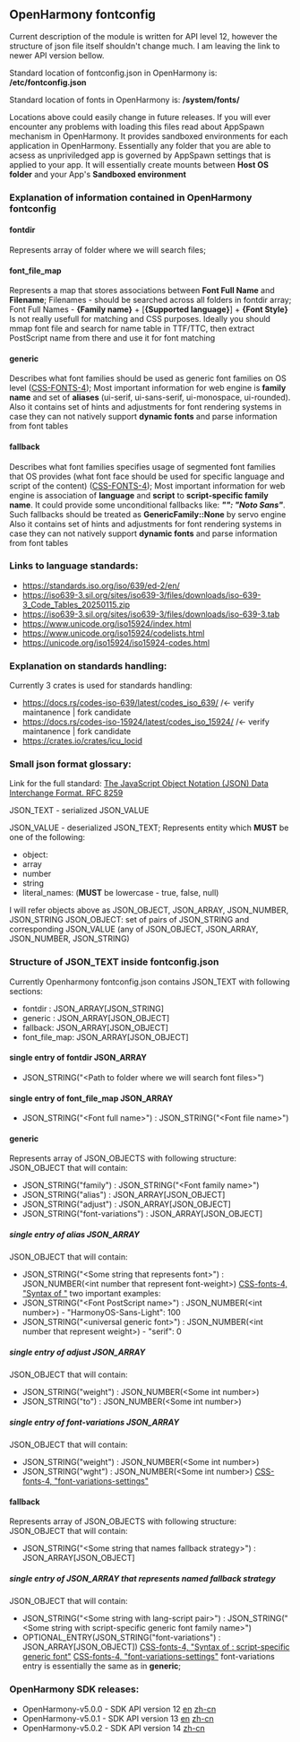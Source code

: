## OpenHarmony fontconfig

Current description of the module is written for API level 12, however the structure of json file itself shouldn't change much.
I am leaving the link to newer API version bellow.

Standard location of fontconfig.json in OpenHarmony is:
**/etc/fontconfig.json**

Standard location of fonts in OpenHarmony is:
**/system/fonts/**

Locations above could easily change in future releases. If you will ever encounter any problems with loading this files read about AppSpawn mechanism in OpenHarmony.
It provides sandboxed environments for each application in OpenHarmony. Essentially any folder that you are able to acsess as unpriviledged app is governed by AppSpawn settings that is applied to your app.
It will essentially create mounts between **Host OS folder** and your App's **Sandboxed environment**

### Explanation of information contained in OpenHarmony fontconfig

#### fontdir
Represents array of folder where we will search files;

#### font_file_map
Represents a map that stores associations between **Font Full Name** and **Filename**;
Filenames - should be searched across all folders in fontdir array;
Font Full Names - **{Family name}** + [**{Supported language}**] + **{Font Style}** Is not really usefull for matching and CSS purposes. Ideally you should mmap font file and search for name table in TTF/TTC, then extract PostScript name from there and use it for font matching

#### generic
Describes what font families should be used as generic font families on OS level ([CSS-FONTS-4](https://www.w3.org/TR/css-fonts-4/#generic-family-name-syntax));
Most important information for web engine is **family name** and set of **aliases** (ui-serif, ui-sans-serif, ui-monospace, ui-rounded).
Also it contains set of hints and adjustments for font rendering systems in case they can not natively support **dynamic fonts** and parse information from font tables

#### fallback
Describes what font families specifies usage of segmented font families that OS provides (what font face should be used for specific language and script of the content) ([CSS-FONTS-4](https://www.w3.org/TR/css-fonts-4/#generic-family-name-syntax));
Most important information for web engine is association of **language** and **script** to  **script-specific family name**.
It could provide some unconditional fallbacks like:
***"": "Noto Sans"***.
Such fallbacks should be treated as **GenericFamily::None** by servo engine
Also it contains set of hints and adjustments for font rendering systems in case they can not natively support **dynamic fonts** and parse information from font tables

### Links to language standards:
 - https://standards.iso.org/iso/639/ed-2/en/
 - https://iso639-3.sil.org/sites/iso639-3/files/downloads/iso-639-3_Code_Tables_20250115.zip
 - https://iso639-3.sil.org/sites/iso639-3/files/downloads/iso-639-3.tab
 - https://www.unicode.org/iso15924/index.html
 - https://www.unicode.org/iso15924/codelists.html
 - https://unicode.org/iso15924/iso15924-codes.html

### Explanation on standards handling:
Currently 3 crates is used for standards handling:
 - https://docs.rs/codes-iso-639/latest/codes_iso_639/ /<- verify maintanence | fork candidate
 - https://docs.rs/codes-iso-15924/latest/codes_iso_15924/ /<- verify maintanence | fork candidate
 - https://crates.io/crates/icu_locid



### Small json format glossary:

Link for the full standard:
[The JavaScript Object Notation (JSON) Data Interchange Format. RFC 8259](https://datatracker.ietf.org/doc/html/rfc8259)

JSON_TEXT - serialized JSON_VALUE

JSON_VALUE - deserialized JSON_TEXT;
Represents entity which **MUST** be one of the following:
 - object:
 - array
 - number
 - string
 - literal_names: (**MUST** be lowercase - true, false, null)

I will refer objects above as JSON_OBJECT, JSON_ARRAY, JSON_NUMBER, JSON_STRING
JSON_OBJECT: set of pairs of JSON_STRING and corresponding JSON_VALUE (any of JSON_OBJECT, JSON_ARRAY, JSON_NUMBER, JSON_STRING)

### Structure of JSON_TEXT inside fontconfig.json

Currently Openharmony fontconfig.json contains JSON_TEXT with following sections:
 - fontdir : JSON_ARRAY[JSON_STRING]
 - generic : JSON_ARRAY[JSON_OBJECT]
 - fallback: JSON_ARRAY[JSON_OBJECT]
 - font_file_map: JSON_ARRAY[JSON_OBJECT]

#### single entry of **fontdir** JSON_ARRAY
- JSON_STRING("\<Path to folder where we will search font files\>")

#### single entry of **font_file_map** JSON_ARRAY
- JSON_STRING("\<Font full name\>") : JSON_STRING("\<Font file name\>")

#### **generic**
Represents array of JSON_OBJECTS with following structure:
JSON_OBJECT that will contain:
 - JSON_STRING("family") : JSON_STRING("\<Font family name\>")
 - JSON_STRING("alias") : JSON_ARRAY[JSON_OBJECT]
 - JSON_STRING("adjust") : JSON_ARRAY[JSON_OBJECT]
 - JSON_STRING("font-variations") : JSON_ARRAY[JSON_OBJECT]

##### single entry of **alias** JSON_ARRAY
JSON_OBJECT that will contain:
 - JSON_STRING("\<Some string that represents font\>") : JSON_NUMBER(\<int number that represent font-weight\>)
[CSS-fonts-4, "Syntax of <generic-family>"](https://www.w3.org/TR/css-fonts-4/#generic-family-name-syntax)
two important examples:
 - JSON_STRING("\<Font PostScript name\>") : JSON_NUMBER(\<int number\>)  -  "HarmonyOS-Sans-Light": 100
 - JSON_STRING("\<universal generic font\>") : JSON_NUMBER(\<int number that represent weight\>)  -  "serif": 0

##### single entry of **adjust** JSON_ARRAY
JSON_OBJECT that will contain:
 - JSON_STRING("weight") : JSON_NUMBER(\<Some int number\>)
 - JSON_STRING("to") : JSON_NUMBER(\<Some int number\>)

##### single entry of font-variations JSON_ARRAY
JSON_OBJECT that will contain:
 - JSON_STRING("weight") : JSON_NUMBER(\<Some int number\>)
 - JSON_STRING("wght") : JSON_NUMBER(\<Some int number\>)
 [CSS-fonts-4, "font-variations-settings"](https://www.w3.org/TR/css-fonts-4/#descdef-font-face-font-variation-settings)


#### **fallback**
Represents array of JSON_OBJECTS with following structure:
JSON_OBJECT that will contain:
 - JSON_STRING("\<Some string that names fallback strategy\>") : JSON_ARRAY[JSON_OBJECT]

##### single entry of JSON_ARRAY that represents named fallback strategy
JSON_OBJECT that will contain:
 - JSON_STRING("\<Some string with lang-script pair\>") : JSON_STRING("\<Some string with script-specific generic font family name\>")
 - OPTIONAL_ENTRY(JSON_STRING("font-variations") : JSON_ARRAY[JSON_OBJECT])
[CSS-fonts-4, "Syntax of <generic-family>: script-specific generic font"](https://www.w3.org/TR/css-fonts-4/#generic-family-name-syntax)
[CSS-fonts-4, "font-variations-settings"](https://www.w3.org/TR/css-fonts-4/#descdef-font-face-font-variation-settings)
font-variations entry is essentially the same as in **generic**;


### OpenHarmony SDK releases:
 - OpenHarmony-v5.0.0 - SDK API version 12 [en](https://gitee.com/openharmony/docs/blob/OpenHarmony-5.0.3-Release/en/release-notes/OpenHarmony-v5.0.0-release.md) [zh-cn](https://gitee.com/openharmony/docs/blob/OpenHarmony-5.0.3-Release/zh-cn/release-notes/OpenHarmony-v5.0.0-release.md)
 - OpenHarmony-v5.0.1 - SDK API version 13 [en](https://gitee.com/openharmony/docs/blob/OpenHarmony-5.0.3-Release/en/release-notes/OpenHarmony-v5.0.1-release.md) [zh-cn](https://gitee.com/openharmony/docs/blob/OpenHarmony-5.0.3-Release/zh-cn/release-notes/OpenHarmony-v5.0.1-release.md)
 - OpenHarmony-v5.0.2 - SDK API version 14 [zh-cn](https://gitee.com/openharmony/docs/blob/OpenHarmony-5.0.3-Release/zh-cn/release-notes/OpenHarmony-v5.0.2-release.md)
